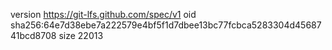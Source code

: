 version https://git-lfs.github.com/spec/v1
oid sha256:64e7d38ebe7a222579e4bf5f1d7dbee13bc77fcbca5283304d4568741bcd8708
size 22013
